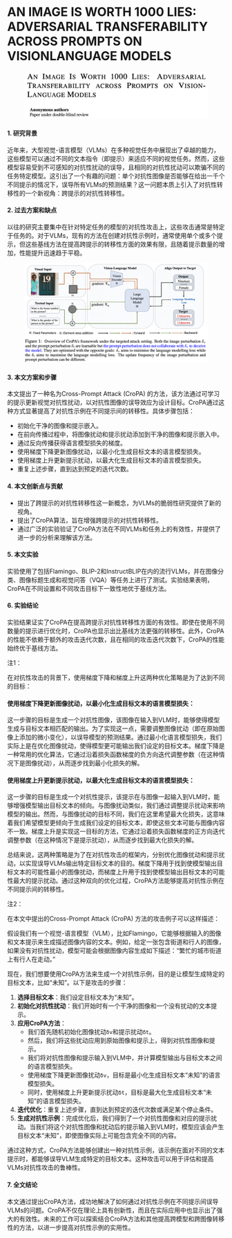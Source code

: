 # AN IMAGE IS WORTH 1000 LIES: ADVERSARIAL TRANSFERABILITY ACROSS PROMPTS ON VISIONLANGUAGE MODELS

<figure><img src="../.gitbook/assets/image (2) (1) (1) (1) (1) (1) (1) (1) (1) (1) (1) (1) (1) (1) (1) (1) (1) (1) (1) (1) (1) (1) (1) (1) (1) (1) (1) (1) (1) (1) (1) (1) (1) (1) (1) (1) (1) (1) (1) (1) (1) (1).png" alt=""><figcaption></figcaption></figure>

####

#### 1. 研究背景

近年来，大型视觉-语言模型（VLMs）在多种视觉任务中展现出了卓越的能力，这些模型可以通过不同的文本指令（即提示）来适应不同的视觉任务。然而，这些模型容易受到不可感知的对抗性扰动的误导，且相同的对抗性扰动可以欺骗不同的任务特定模型。这引出了一个有趣的问题：单个对抗性图像是否能够在给出一千个不同提示的情况下，误导所有VLMs的预测结果？这一问题本质上引入了对抗性转移性的一个新视角：跨提示的对抗性转移性。

#### 2. 过去方案和缺点

以往的研究主要集中在针对特定任务的模型的对抗性攻击上，这些攻击通常是特定于任务的。对于VLMs，现有的方法在创建对抗性示例时，通常使用单个或多个提示，但这些基线方法在提高跨提示的转移性方面的效果有限，且随着提示数量的增加，性能提升迅速趋于平稳。

<figure><img src="../.gitbook/assets/image (1) (1) (1) (1) (1) (1) (1) (1) (1) (1) (1) (1) (1) (1) (1) (1) (1) (1) (1) (1) (1) (1) (1) (1) (1) (1) (1) (1) (1) (1) (1) (1) (1) (1) (1) (1) (1) (1) (1) (1) (1) (1) (1) (1).png" alt=""><figcaption></figcaption></figure>

#### 3. 本文方案和步骤

本文提出了一种名为Cross-Prompt Attack (CroPA) 的方法，该方法通过可学习的提示更新视觉对抗性扰动，以对抗性图像的误导效应为设计目标。CroPA通过这种方式显著提高了对抗性示例在不同提示间的转移性。具体步骤包括：

* 初始化干净的图像和提示嵌入。
* 在前向传播过程中，将图像扰动和提示扰动添加到干净的图像和提示嵌入中。
* 通过反向传播获得语言模型损失的梯度。
* 使用梯度下降更新图像扰动，以最小化生成目标文本的语言模型损失。
* 使用梯度上升更新提示扰动，以最大化生成目标文本的语言模型损失。
* 重复上述步骤，直到达到预定的迭代次数。

#### 4. 本文创新点与贡献

* 提出了跨提示的对抗性转移性这一新概念，为VLMs的脆弱性研究提供了新的视角。
* 提出了CroPA算法，旨在增强跨提示的对抗性转移性。
* 通过广泛的实验验证了CroPA方法在不同VLMs和任务上的有效性，并提供了进一步的分析来理解该方法。

#### 5. 本文实验

实验使用了包括Flamingo、BLIP-2和InstructBLIP在内的流行VLMs，并在图像分类、图像标题生成和视觉问答（VQA）等任务上进行了测试。实验结果表明，CroPA在不同设置和不同攻击目标下一致性地优于基线方法。

#### 6. 实验结论

实验结果证实了CroPA在提高跨提示对抗性转移性方面的有效性。即使在使用不同数量的提示进行优化时，CroPA也显示出比基线方法更强的转移性。此外，CroPA的性能不依赖于额外的攻击迭代次数，且在相同的攻击迭代次数下，CroPA的性能始终优于基线方法。



注1：

在对抗性攻击的背景下，使用梯度下降和梯度上升这两种优化策略是为了达到不同的目标：

#### 使用梯度下降更新图像扰动，以最小化生成目标文本的语言模型损失：

这一步骤的目标是生成一个对抗性图像，该图像在输入到VLM时，能够使得模型生成与目标文本相匹配的输出。为了实现这一点，需要调整图像扰动（即在原始图像上添加的微小变化），以误导模型的预测结果。通过最小化语言模型损失，我们实际上是在优化图像扰动，使得模型更可能输出我们设定的目标文本。梯度下降是一种常用的优化算法，它通过沿着损失函数梯度的负方向迭代调整参数（在这种情况下是图像扰动），从而逐步找到最小化损失的解。

#### 使用梯度上升更新提示扰动，以最大化生成目标文本的语言模型损失：

这一步骤的目标是生成一个对抗性提示，该提示在与图像一起输入到VLM时，能够增强模型输出目标文本的倾向。与图像扰动类似，我们通过调整提示扰动来影响模型的输出。然而，与图像扰动的目标不同，我们在这里希望最大化损失，这意味着我们希望模型更倾向于生成我们设定的目标文本，即使这些文本可能与图像内容不一致。梯度上升是实现这一目标的方法，它通过沿着损失函数梯度的正方向迭代调整参数（在这种情况下是提示扰动），从而逐步找到最大化损失的解。

总结来说，这两种策略是为了在对抗性攻击的框架内，分别优化图像扰动和提示扰动，以实现误导VLMs输出特定目标文本的目的。梯度下降用于找到使模型输出目标文本的可能性最小的图像扰动，而梯度上升用于找到使模型输出目标文本的可能性最大的提示扰动。通过这种双向的优化过程，CroPA方法能够提高对抗性示例在不同提示间的转移性。



注2：

在本文中提出的Cross-Prompt Attack (CroPA) 方法的攻击例子可以这样描述：

假设我们有一个视觉-语言模型（VLM），比如Flamingo，它能够根据输入的图像和文本提示来生成描述图像内容的文本。例如，给定一张包含街道和行人的图像，如果没有对抗性扰动，模型可能会根据图像内容生成如下描述：“繁忙的城市街道上有行人在走动。”

现在，我们想要使用CroPA方法来生成一个对抗性示例，目的是让模型生成特定的目标文本，比如“未知”。以下是攻击的步骤：

1. **选择目标文本**：我们设定目标文本为“未知”。
2. **初始化对抗性扰动**：我们开始时有一个干净的图像和一个没有扰动的文本提示。
3. **应用CroPA方法**：
   * 我们首先随机初始化图像扰动`δv`和提示扰动`δt`。
   * 然后，我们将这些扰动应用到原始图像和提示上，得到对抗性图像和提示。
   * 我们将对抗性图像和提示输入到VLM中，并计算模型输出与目标文本之间的语言模型损失。
   * 使用梯度下降更新图像扰动`δv`，目标是最小化生成目标文本“未知”的语言模型损失。
   * 同时，使用梯度上升更新提示扰动`δt`，目标是最大化生成目标文本“未知”的语言模型损失。
4. **迭代优化**：重复上述步骤，直到达到预定的迭代次数或满足某个停止条件。
5. **生成对抗性示例**：完成优化后，我们得到了一个对抗性图像和对应的提示扰动。当我们将这个对抗性图像和扰动后的提示输入到VLM时，模型应该会产生目标文本“未知”，即使图像实际上可能包含完全不同的内容。

通过这种方式，CroPA方法能够创建出一种对抗性示例，该示例在面对不同的文本提示时，都能够误导VLM生成特定的目标文本。这种攻击可以用于评估和提高VLMs对抗性攻击的鲁棒性。





#### 7. 全文结论

本文通过提出CroPA方法，成功地解决了如何通过对抗性示例在不同提示间误导VLMs的问题。CroPA不仅在理论上具有创新性，而且在实际应用中也显示出了强大的有效性。未来的工作可以探索结合CroPA方法和其他提高跨模型和跨图像转移性的方法，以进一步提高对抗性示例的实用性。
